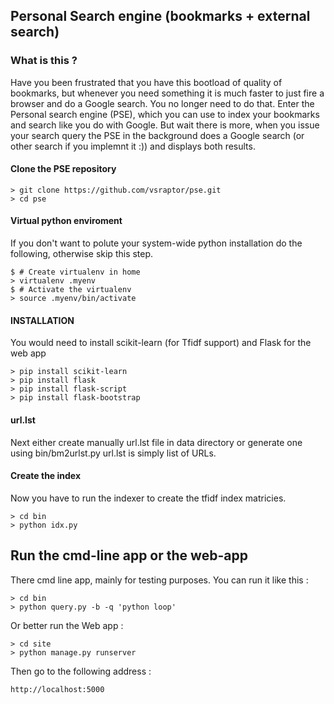 ## Personal Search engine (bookmarks + external search)

### What is this ?

Have you been frustrated that you have this bootload of quality of bookmarks, but whenever you need something it is much faster to
just fire a browser and do a Google search.
You no longer need to do that. Enter the Personal search engine (PSE), which you can use to index your bookmarks and search like 
you do with Google.
But wait there is more, when you issue your search query the PSE in the background does a Google search (or other search if you implemnt it :))
and displays both results.

#### Clone the PSE repository

```
> git clone https://github.com/vsraptor/pse.git
> cd pse
```

#### Virtual python enviroment

If you don't want to polute your system-wide python installation do the following, otherwise skip this step.

```
$ # Create virtualenv in home
> virtualenv .myenv
$ # Activate the virtualenv
> source .myenv/bin/activate
```

#### INSTALLATION

You would need to install scikit-learn (for Tfidf support) and Flask for the web app

```
> pip install scikit-learn
> pip install flask
> pip install flask-script
> pip install flask-bootstrap
```

#### url.lst

Next either create manually url.lst file in data directory or generate one using bin/bm2urlst.py
url.lst is simply list of URLs.

#### Create the index

Now you have to run the indexer to create the tfidf index matricies.

```
> cd bin
> python idx.py
```

## Run the cmd-line app or the web-app

There cmd line app, mainly for testing purposes.
You can run it like this :

```
> cd bin
> python query.py -b -q 'python loop'
```

Or better run the Web app :

```
> cd site
> python manage.py runserver
```

Then go to the following address :

```
http://localhost:5000
```



